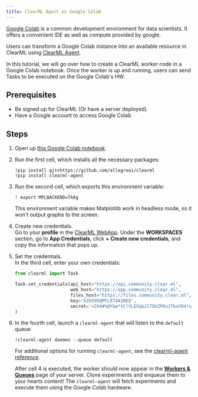 ```yaml
---
title: ClearML Agent on Google Colab
---
```


[Google Colab](https://colab.research.google.com) is a common development environment for data scientists. It offers a convenient IDE as well as
compute provided by google.

Users can transform a Google Colab instance into an available resource in ClearML using [ClearML Agent](../../clearml_agent.md).

In this tutorial, we will go over how to create a ClearML worker node in a Google Colab notebook. Once the worker is up 
and running, users can send Tasks to be executed on the Google Colab's HW.

## Prerequisites
* Be signed up for ClearML (Or have a server deployed).
* Have a Google account to access Google Colab


## Steps 
1. Open up [this Google Colab notebook](https://colab.research.google.com/github/pollfly/clearml/blob/master/examples/clearml_agent/clearml_colab_agent.ipynb).

1. Run the first cell, which installs all the necessary packages:
    ```
    !pip install git+https://github.com/allegroai/clearml
    !pip install clearml-agent
    ```
1. Run the second cell, which exports this environment variable:
   ```
   ! export MPLBACKEND=TkAg
   ```
   This environment variable makes Matplotlib work in headless mode, so it won't output graphs to the screen.
   
1. Create new credentials.   
   Go to your **profile** in the [ClearML WebApp](https://app.clear.ml). Under the **WORKSPACES** section, 
   go to **App Credentials**, click **+ Create new credentials**, and copy the information that pops up. 
   
1. Set the credentials.  
   In the third cell, enter your own credentials:
   ```python
   from clearml import Task
   
   Task.set_credentials(api_host="https://api.community.clear.ml", 
                        web_host="https://app.community.clear.ml", 
                        files_host="https://files.community.clear.ml", 
                        key='6ZHX9UQMYL874A1NE8', 
                        secret='=2h6#%@Y&m*tC!VLEXq&JI7QhZPKuJfbaYD4!uUk(t7=9ENv'
   )
   ```
   
   
1. In the fourth cell, launch a `clearml-agent` that will listen to the `default` queue:
   ```
   !clearml-agent daemon --queue default
   ```
   
   For additional options for running `clearml-agent`, see the [clearml-agent reference](../../references/clearml_agent_ref.md).  
   
   After cell 4 is executed, the worker should now appear in the [**Workers & Queues**](../../webapp/webapp_workers_queues.md) 
   page of your server. Clone experiments and enqueue them to your hearts content! The `clearml-agent` will fetch 
   experiments and execute them using the Google Colab hardware.
   

